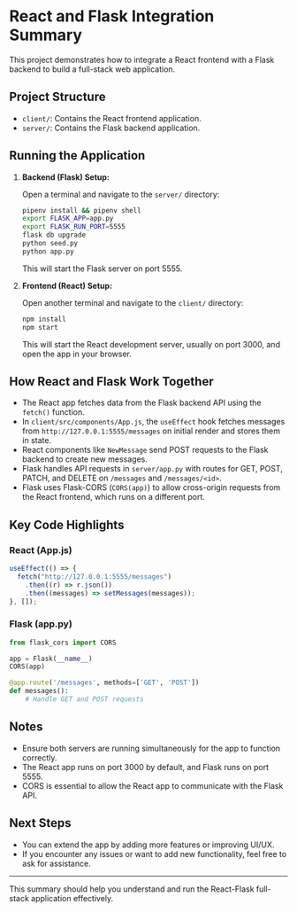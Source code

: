 # React and Flask Integration Summary

This project demonstrates how to integrate a React frontend with a Flask backend to build a full-stack web application.

## Project Structure

- `client/`: Contains the React frontend application.
- `server/`: Contains the Flask backend application.

## Running the Application

1. **Backend (Flask) Setup:**

   Open a terminal and navigate to the `server/` directory:

   ```bash
   pipenv install && pipenv shell
   export FLASK_APP=app.py
   export FLASK_RUN_PORT=5555
   flask db upgrade
   python seed.py
   python app.py
   ```

   This will start the Flask server on port 5555.

2. **Frontend (React) Setup:**

   Open another terminal and navigate to the `client/` directory:

   ```bash
   npm install
   npm start
   ```

   This will start the React development server, usually on port 3000, and open the app in your browser.

## How React and Flask Work Together

- The React app fetches data from the Flask backend API using the `fetch()` function.
- In `client/src/components/App.js`, the `useEffect` hook fetches messages from `http://127.0.0.1:5555/messages` on initial render and stores them in state.
- React components like `NewMessage` send POST requests to the Flask backend to create new messages.
- Flask handles API requests in `server/app.py` with routes for GET, POST, PATCH, and DELETE on `/messages` and `/messages/<id>`.
- Flask uses Flask-CORS (`CORS(app)`) to allow cross-origin requests from the React frontend, which runs on a different port.

## Key Code Highlights

### React (App.js)

```javascript
useEffect(() => {
  fetch("http://127.0.0.1:5555/messages")
    .then((r) => r.json())
    .then((messages) => setMessages(messages));
}, []);
```

### Flask (app.py)

```python
from flask_cors import CORS

app = Flask(__name__)
CORS(app)

@app.route('/messages', methods=['GET', 'POST'])
def messages():
    # Handle GET and POST requests
```

## Notes

- Ensure both servers are running simultaneously for the app to function correctly.
- The React app runs on port 3000 by default, and Flask runs on port 5555.
- CORS is essential to allow the React app to communicate with the Flask API.

## Next Steps

- You can extend the app by adding more features or improving UI/UX.
- If you encounter any issues or want to add new functionality, feel free to ask for assistance.

---

This summary should help you understand and run the React-Flask full-stack application effectively.
